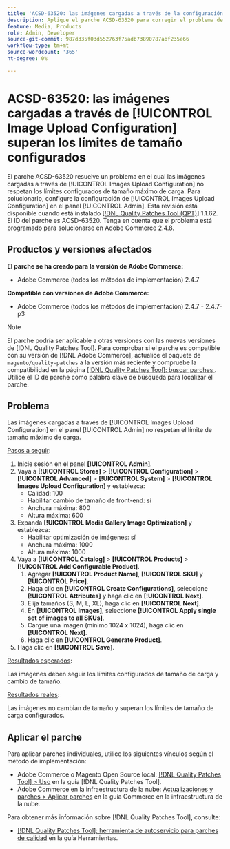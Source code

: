 ```yaml
---
title: 'ACSD-63520: las imágenes cargadas a través de la configuración de carga de imágenes superan los límites de tamaño configurados'
description: Aplique el parche ACSD-63520 para corregir el problema de Adobe Commerce en el que las imágenes cargadas a través de la configuración de carga de imágenes en el panel de administración no se adhieren a los límites configurados de tamaño máximo de carga.
feature: Media, Products
role: Admin, Developer
source-git-commit: 987d335f03d552763f75adb73890787abf235e66
workflow-type: tm+mt
source-wordcount: '365'
ht-degree: 0%

---
```



# ACSD-63520: las imágenes cargadas a través de [!UICONTROL Image Upload Configuration] superan los límites de tamaño configurados

El parche ACSD-63520 resuelve un problema en el cual las imágenes cargadas a través de [!UICONTROL Images Upload Configuration] no respetan los límites configurados de tamaño máximo de carga. Para solucionarlo, configure la configuración de [!UICONTROL Images Upload Configuration] en el panel [!UICONTROL Admin]. Esta revisión está disponible cuando está instalado [[!DNL Quality Patches Tool (QPT)]](/help/tools/quality-patches-tool/quality-patches-tool-to-self-serve-quality-patches.md) 1.1.62. El ID del parche es ACSD-63520. Tenga en cuenta que el problema está programado para solucionarse en Adobe Commerce 2.4.8.

## Productos y versiones afectados

**El parche se ha creado para la versión de Adobe Commerce:**
* Adobe Commerce (todos los métodos de implementación) 2.4.7

**Compatible con versiones de Adobe Commerce:**
* Adobe Commerce (todos los métodos de implementación) 2.4.7 - 2.4.7-p3

>[!NOTE]
>
>El parche podría ser aplicable a otras versiones con las nuevas versiones de [!DNL Quality Patches Tool]. Para comprobar si el parche es compatible con su versión de [!DNL Adobe Commerce], actualice el paquete de `magento/quality-patches` a la versión más reciente y compruebe la compatibilidad en la página [[!DNL Quality Patches Tool]: buscar parches ](https://experienceleague.adobe.com/tools/commerce-quality-patches/index.html). Utilice el ID de parche como palabra clave de búsqueda para localizar el parche.

## Problema

Las imágenes cargadas a través de [!UICONTROL Images Upload Configuration] en el panel [!UICONTROL Admin] no respetan el límite de tamaño máximo de carga.

<u>Pasos a seguir</u>:

1. Inicie sesión en el panel **[!UICONTROL Admin]**.
1. Vaya a **[!UICONTROL Stores]** > **[!UICONTROL Configuration]** > **[!UICONTROL Advanced]** > **[!UICONTROL System]** > **[!UICONTROL Images Upload Configuration]** y establezca:
   * Calidad: 100
   * Habilitar cambio de tamaño de front-end: sí
   * Anchura máxima: 800
   * Altura máxima: 600
1. Expanda **[!UICONTROL Media Gallery Image Optimization]** y establezca:
   * Habilitar optimización de imágenes: sí
   * Anchura máxima: 1000
   * Altura máxima: 1000
1. Vaya a **[!UICONTROL Catalog]** > **[!UICONTROL Products]** > **[!UICONTROL Add Configurable Product]**.
   1. Agregar **[!UICONTROL Product Name]**, **[!UICONTROL SKU]** y **[!UICONTROL Price]**.
   1. Haga clic en **[!UICONTROL Create Configurations]**, seleccione **[!UICONTROL Attributes]** y haga clic en **[!UICONTROL Next]**.
   1. Elija tamaños (S, M, L, XL), haga clic en **[!UICONTROL Next]**.
   1. En **[!UICONTROL Images]**, seleccione **[!UICONTROL Apply single set of images to all SKUs]**.
   1. Cargue una imagen (mínimo 1024 x 1024), haga clic en **[!UICONTROL Next]**.
   1. Haga clic en **[!UICONTROL Generate Product]**.
1. Haga clic en **[!UICONTROL Save]**.

<u>Resultados esperados</u>:

Las imágenes deben seguir los límites configurados de tamaño de carga y cambio de tamaño.

<u>Resultados reales</u>:

Las imágenes no cambian de tamaño y superan los límites de tamaño de carga configurados.

## Aplicar el parche

Para aplicar parches individuales, utilice los siguientes vínculos según el método de implementación:

* Adobe Commerce o Magento Open Source local: [[!DNL Quality Patches Tool] > Uso](/help/tools/quality-patches-tool/usage.md) en la guía [!DNL Quality Patches Tool].
* Adobe Commerce en la infraestructura de la nube: [Actualizaciones y parches > Aplicar parches](https://experienceleague.adobe.com/docs/commerce-cloud-service/user-guide/develop/upgrade/apply-patches.html) en la guía Commerce en la infraestructura de la nube.

Para obtener más información sobre [!DNL Quality Patches Tool], consulte:

* [[!DNL Quality Patches Tool]: herramienta de autoservicio para parches de calidad](/help/tools/quality-patches-tool/quality-patches-tool-to-self-serve-quality-patches.md) en la guía Herramientas.
